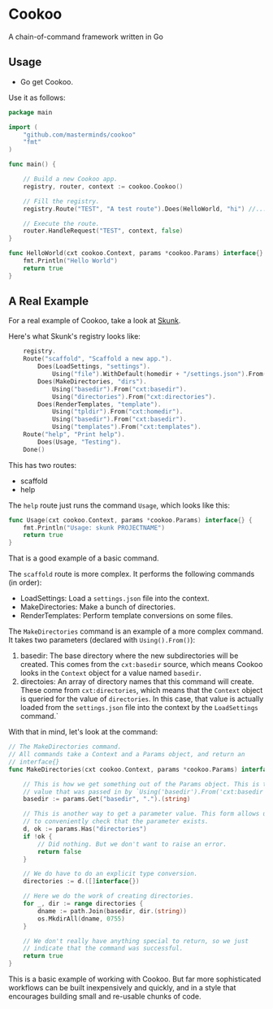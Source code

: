 Cookoo
======

A chain-of-command framework written in Go

## Usage

- Go get Cookoo.

Use it as follows:

~~~go
package main

import (
	"github.com/masterminds/cookoo"
	"fmt"
)

func main() {

	// Build a new Cookoo app.
	registry, router, context := cookoo.Cookoo()

	// Fill the registry.
	registry.Route("TEST", "A test route").Does(HelloWorld, "hi") //...

	// Execute the route.
	router.HandleRequest("TEST", context, false)
}

func HelloWorld(cxt cookoo.Context, params *cookoo.Params) interface{} {
	fmt.Println("Hello World")
	return true
}

~~~

## A Real Example

For a real example of Cookoo, take a look at
[Skunk](https://github.com/technosophos/Skunk).

Here's what Skunk's registry looks like:

```go
	registry.
	Route("scaffold", "Scaffold a new app.").
		Does(LoadSettings, "settings").
			Using("file").WithDefault(homedir + "/settings.json").From("cxt:SettingsFile").
		Does(MakeDirectories, "dirs").
			Using("basedir").From("cxt:basedir").
			Using("directories").From("cxt:directories").
		Does(RenderTemplates, "template").
			Using("tpldir").From("cxt:homedir").
			Using("basedir").From("cxt:basedir").
			Using("templates").From("cxt:templates").
	Route("help", "Print help").
		Does(Usage, "Testing").
	Done()
```

This has two routes:

- scaffold
- help

The `help` route just runs the command `Usage`, which looks like this:

```go
func Usage(cxt cookoo.Context, params *cookoo.Params) interface{} {
	fmt.Println("Usage: skunk PROJECTNAME")
	return true
}
```

That is a good example of a basic command.

The `scaffold` route is more complex. It performs the following commands
(in order):

- LoadSettings: Load a `settings.json` file into the context.
- MakeDirectories: Make a bunch of directories.
- RenderTemplates: Perform template conversions on some files.

The `MakeDirectories` command is an example of a more complex command.
It takes two parameters (declared with `Using().From()`):

1. basedir: The base directory where the new subdirectories will be
   created. This comes from the `cxt:basedir` source, which means Cookoo
   looks in the `Context` object for a value named `basedir`.
2. directoies: An array of directory names that this command will
   create. These come from `cxt:directories`, which means that the
   `Context` object is queried for the value of `directories`. In this
   case, that value is actually loaded from the `settings.json` file into
   the context by the `LoadSettings` command.`

With that in mind, let's look at the command:

```go
// The MakeDirectories command.
// All commands take a Context and a Params object, and return an
// interface{}
func MakeDirectories(cxt cookoo.Context, params *cookoo.Params) interface{} {

	// This is how we get something out of the Params object. This is the
	// value that was passed in by `Using('basedir').From('cxt:basedir')
	basedir := params.Get("basedir", ".").(string)

	// This is another way to get a parameter value. This form allows us
	// to conveniently check that the parameter exists.
	d, ok := params.Has("directories")
	if !ok {
		// Did nothing. But we don't want to raise an error.
		return false
	}

	// We do have to do an explicit type conversion.
	directories := d.([]interface{})

	// Here we do the work of creating directories.
	for _, dir := range directories {
		dname := path.Join(basedir, dir.(string))
		os.MkdirAll(dname, 0755)
	}

	// We don't really have anything special to return, so we just
	// indicate that the command was successful.
	return true
}
```

This is a basic example of working with Cookoo. But far more
sophisticated workflows can be built inexpensively and quickly, and in a
style that encourages building small and re-usable chunks of code.
